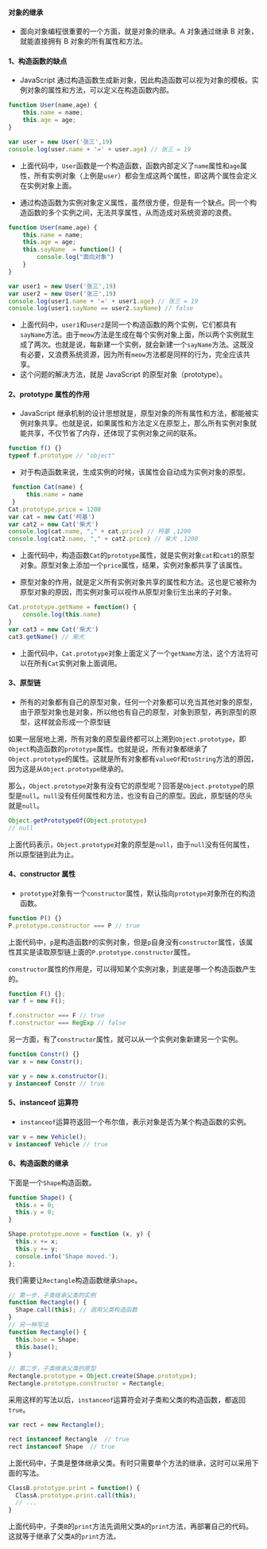 #### 对象的继承

- 面向对象编程很重要的一个方面，就是对象的继承。A 对象通过继承 B 对象，就能直接拥有 B 对象的所有属性和方法。

#### 1、构造函数的缺点 

- JavaScript 通过构造函数生成新对象，因此构造函数可以视为对象的模板。实例对象的属性和方法，可以定义在构造函数内部。

```javascript
function User(name,age) {
	this.name = name;	
	this.age = age;
}

var user = new User('张三',19)
console.log(user.name + '=' + user.age) // 张三 = 19
```

- 上面代码中，`User`函数是一个构造函数，函数内部定义了`name`属性和`age`属性，所有实例对象（上例是`user`）都会生成这两个属性，即这两个属性会定义在实例对象上面。

- 通过构造函数为实例对象定义属性，虽然很方便，但是有一个缺点。同一个构造函数的多个实例之间，无法共享属性，从而造成对系统资源的浪费。

```javascript
function User(name,age) {
    this.name = name;
    this.age = age;
    this.sayName  = function() {
        console.log("面向对象")
    }
}

var user1 = new User('张三',19)
var user2 = new User('张三',19)
console.log(user1.name + '=' + user1.age) // 张三 = 19
console.log(user1.sayName == user2.sayName) // false
```

- 上面代码中，`user1`和`user2`是同一个构造函数的两个实例，它们都具有`sayName`方法。由于`meow`方法是生成在每个实例对象上面，所以两个实例就生成了两次。也就是说，每新建一个实例，就会新建一个`sayName`方法。这既没有必要，又浪费系统资源，因为所有`meow`方法都是同样的行为，完全应该共享。
- 这个问题的解决方法，就是 JavaScript 的原型对象（prototype）。

#### 2、prototype 属性的作用

- JavaScript 继承机制的设计思想就是，原型对象的所有属性和方法，都能被实例对象共享。也就是说，如果属性和方法定义在原型上，那么所有实例对象就能共享，不仅节省了内存，还体现了实例对象之间的联系。

```javascript
function f() {}
typeof f.prototype // "object"
```

- 对于构造函数来说，生成实例的时候，该属性会自动成为实例对象的原型。

```javascript
 function Cat(name) {
     this.name = name
 }
Cat.prototype.price = 1200
var cat = new Cat('柯基')
var cat2 = new Cat('柴犬')
console.log(cat.name, "," + cat.price) // 柯基 ,1200
console.log(cat2.name, "," + cat2.price) // 柴犬 ,1200
```

- 上面代码中，构造函数`Cat`的`prototype`属性，就是实例对象`cat`和`cat1`的原型对象。原型对象上添加一个`price`属性，结果，实例对象都共享了该属性。

- 原型对象的作用，就是定义所有实例对象共享的属性和方法。这也是它被称为原型对象的原因，而实例对象可以视作从原型对象衍生出来的子对象。

```javascript
Cat.prototype.getName = function() {
	console.log(this.name)
}
var cat3 = new Cat('柴犬')
cat3.getName() // 柴犬
```

- 上面代码中，`Cat.prototype`对象上面定义了一个`getName`方法，这个方法将可以在所有`Cat`实例对象上面调用。

#### 3、原型链

- 所有的对象都有自己的原型对象，任何一个对象都可以充当其他对象的原型，由于原型对象也是对象，所以他也有自己的原型，对象到原型，再到原型的原型，这样就会形成一个原型链

如果一层层地上溯，所有对象的原型最终都可以上溯到`Object.prototype`，即`Object`构造函数的`prototype`属性。也就是说，所有对象都继承了`Object.prototype`的属性。这就是所有对象都有`valueOf`和`toString`方法的原因，因为这是从`Object.prototype`继承的。

那么，`Object.prototype`对象有没有它的原型呢？回答是`Object.prototype`的原型是`null`。`null`没有任何属性和方法，也没有自己的原型。因此，原型链的尽头就是`null`。

```javascript
Object.getPrototypeOf(Object.prototype)
// null
```

上面代码表示，`Object.prototype`对象的原型是`null`，由于`null`没有任何属性，所以原型链到此为止。

#### 4、constructor 属性

- `prototype`对象有一个`constructor`属性，默认指向`prototype`对象所在的构造函数。

```javascript
function P() {}
P.prototype.constructor === P // true
```

上面代码中，`p`是构造函数`P`的实例对象，但是`p`自身没有`constructor`属性，该属性其实是读取原型链上面的`P.prototype.constructor`属性。

`constructor`属性的作用是，可以得知某个实例对象，到底是哪一个构造函数产生的。

```javascript
function F() {};
var f = new F();

f.constructor === F // true
f.constructor === RegExp // false
```

另一方面，有了`constructor`属性，就可以从一个实例对象新建另一个实例。

```javascript
function Constr() {}
var x = new Constr();

var y = new x.constructor();
y instanceof Constr // true
```

#### 5、instanceof 运算符

- `instanceof`运算符返回一个布尔值，表示对象是否为某个构造函数的实例。

```javascript
var v = new Vehicle();
v instanceof Vehicle // true
```

#### 6、构造函数的继承

下面是一个`Shape`构造函数。

```javascript
function Shape() {
  this.x = 0;
  this.y = 0;
}

Shape.prototype.move = function (x, y) {
  this.x += x;
  this.y += y;
  console.info('Shape moved.');
};
```

我们需要让`Rectangle`构造函数继承`Shape`。

```javascript
// 第一步，子类继承父类的实例
function Rectangle() {
  Shape.call(this); // 调用父类构造函数
}
// 另一种写法
function Rectangle() {
  this.base = Shape;
  this.base();
}

// 第二步，子类继承父类的原型
Rectangle.prototype = Object.create(Shape.prototype);
Rectangle.prototype.constructor = Rectangle;
```

采用这样的写法以后，`instanceof`运算符会对子类和父类的构造函数，都返回`true`。

```javascript
var rect = new Rectangle();

rect instanceof Rectangle  // true
rect instanceof Shape  // true
```

上面代码中，子类是整体继承父类。有时只需要单个方法的继承，这时可以采用下面的写法。

```javascript
ClassB.prototype.print = function() {
  ClassA.prototype.print.call(this);
  // ...
}
```

上面代码中，子类`B`的`print`方法先调用父类`A`的`print`方法，再部署自己的代码。这就等于继承了父类`A`的`print`方法。